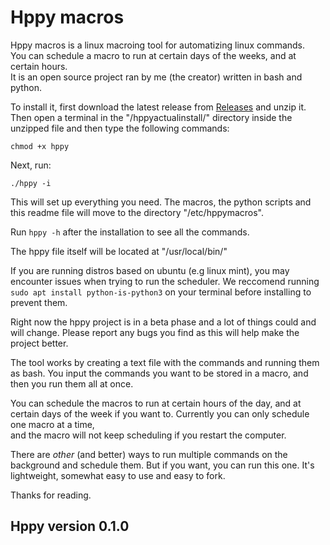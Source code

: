 # Hppy macros


Hppy macros is a linux macroing tool for automatizing linux commands.  
You can schedule a macro to run at certain days of the weeks, and at certain hours.  
It is an open source project ran by me (the creator) written in bash and python.  

To install it, first download the latest release from [Releases](https://github.com/mogapog/hppy-macros/releases) and unzip it. Then open a terminal in the "/hppyactualinstall/" directory inside the unzipped file and then type the following commands:  

`chmod +x hppy`  

Next, run:  

`./hppy -i`  

This will set up everything you need. The macros, the python scripts and this readme file will move to the directory "/etc/hppymacros".  

Run `hppy -h` after the installation to see all the commands.  

The hppy file itself will be located at "/usr/local/bin/"  

If you are running distros based on ubuntu (e.g linux mint), you may encounter issues when trying to run the scheduler. We reccomend running `sudo apt install python-is-python3` on your terminal before installing to prevent them.

Right now the hppy project is in a beta phase and a lot of things could and will change. Please report any bugs you find as this will help make the project better.  

The tool works by creating a text file with the commands and running them as bash. You input the commands you want to be stored in a macro, and then you run them all at once.  

You can schedule the macros to run at certain hours of the day, and at certain days of the week if you want to. Currently you can only schedule one macro at a time,  
and the macro will not keep scheduling if you restart the computer.  

There are _other_ (and better) ways to run multiple commands on the background and schedule them. But if you want, you can run this one. It's lightweight,
somewhat easy to use and easy to fork.  

Thanks for reading.  

## Hppy version 0.1.0

